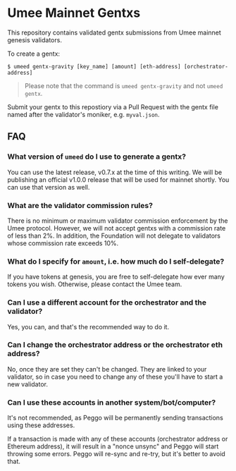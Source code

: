 # Umee Mainnet Gentxs

This repository contains validated gentx submissions from Umee mainnet genesis
validators.

To create a gentx:

```shell
$ umeed gentx-gravity [key_name] [amount] [eth-address] [orchestrator-address]
```

> Please note that the command is `umeed gentx-gravity` and not `umeed gentx`.

Submit your gentx to this repostiory via a Pull Request with the gentx file named
after the validator's moniker, e.g. `myval.json`.

## FAQ

### What version of `umeed` do I use to generate a gentx?

You can use the latest release, v0.7.x at the time of this writing. We will be
publishing an official v1.0.0 release that will be used for mainnet shortly. You
can use that version as well.

### What are the validator commission rules?

There is no minimum or maximum validator commission enforcement by the Umee
protocol. However, we will not accept gentxs with a commission rate of less than
2%. In addition, the Foundation will not delegate to validators whose commission
rate exceeds 10%.

### What do I specify for `amount`, i.e. how much do I self-delegate?

If you have tokens at genesis, you are free to self-delegate how ever many tokens
you wish. Otherwise, please contact the Umee team.

### Can I use a different account for the orchestrator and the validator?

Yes, you can, and that's the recommended way to do it.

### Can I change the orchestrator address or the orchestrator eth address?

No, once they are set they can't be changed. They are linked to your validator,
so in case you need to change any of these you'll have to start a new validator.

### Can I use these accounts in another system/bot/computer?

It's not recommended, as Peggo will be permanently sending transactions using
these addresses.

If a transaction is made with any of these accounts (orchestrator address or
Ethereum address), it will result in a "nonce unsync" and Peggo will start
throwing some errors. Peggo will re-sync and re-try, but it's better to avoid
that.
